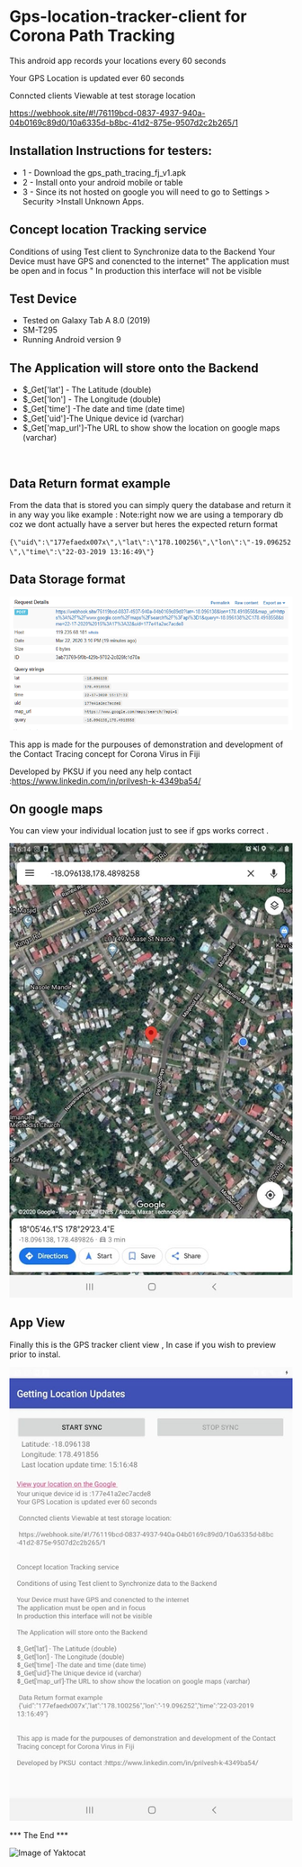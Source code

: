 # Gps-location-tracker-client for Corona Path Tracking

This android app records your locations every 60 seconds

Your GPS Location is updated ever 60 seconds

Conncted clients Viewable at test storage location

 https://webhook.site/#!/76119bcd-0837-4937-940a-04b0169c89d0/10a6335d-b8bc-41d2-875e-9507d2c2b265/1


## Installation Instructions for testers:
* 1 - Download the gps_path_tracing_fj_v1.apk
* 2 - Install onto your android mobile or table
* 3 - Since its not hosted on google you will need to go to Settings  > Security >Install Unknown Apps.

## Concept location Tracking service
Conditions of using Test client to Synchronize data to the Backend 
Your Device must have GPS and conencted to the internet"
The application must be open and in focus "
In production this interface will not be visible


## Test Device 
* Tested on Galaxy Tab A 8.0 (2019)
* SM-T295
* Running Android version 9


## The Application will store onto the Backend

- $_Get['lat'] - The Latitude (double)
- $_Get['lon'] - The Longitude (double)
- $_Get['time'] -The date and time (date time) 
- $_Get['uid']-The Unique device id (varchar)
- $_Get['map_url']-The URL to show show the location on google maps (varchar)

<br>




## Data Return format example
From the data that is stored you can simply query the database and return it in any way you like example :
Note:right now we are using a temporary db coz we dont actually have a server but heres the expected return format

`{\"uid\":\"177efaedx007x\",\"lat\":\"178.100256\",\"lon\":\"-19.096252\",\"time\":\"22-03-2019 13:16:49\"}`



## Data Storage format

![db storage](https://raw.githubusercontent.com/prilcool/Gps-location-tracker-client/master/post_image.PNG)





This app is made for the purpouses of demonstration and development of the Contact Tracing concept for Corona Virus in Fiji

Developed by PKSU  if you need any help contact :https://www.linkedin.com/in/prilvesh-k-4349ba54/


## On google maps
You can view your individual  location just to see if gps works correct .

![actual client](https://raw.githubusercontent.com/prilcool/Gps-location-tracker-client/master/on_gmap.jpg)





## App View
Finally this is the GPS tracker client view , In case if you wish to preview prior to instal.

![actual client](https://raw.githubusercontent.com/prilcool/Gps-location-tracker-client/master/GPS_Client.jpg)














*** The End ***

![Image of Yaktocat](https://octodex.github.com/images/privateinvestocat.jpg)

